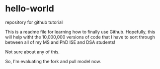 # hello-world
repository for github tutorial

This is a readme file for learning how to finally use Github.  Hopefully, this will help witht the 10,000,000 versions of code that I have to sort through between all of my MS and PhD ISE and DSA students!  


Not sure about any of this.

So, I'm evaluating the fork and pull model now.
